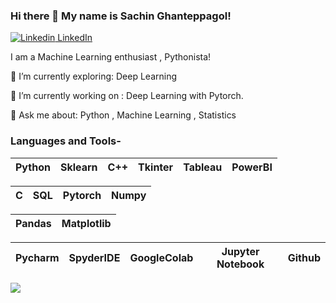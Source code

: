 ### Hi there 👋 My name is Sachin Ghanteppagol! 

[![Linkedin](https://i.stack.imgur.com/gVE0j.png) LinkedIn](https://www.linkedin.com/in/sachin-ghanteppagol-85729b142/)&nbsp;    

I am a Machine Learning enthusiast , Pythonista!
 

🌱 I’m currently exploring: Deep Learning

🔭 I’m currently working on : Deep Learning with Pytorch.

💬 Ask me about: Python , Machine Learning , Statistics


### Languages and Tools-


| Python | Sklearn | C++ | Tkinter | Tableau | PowerBI |
| :---: | :---: | :---: | :---: | :---: | :---: |


| C | SQL | Pytorch | Numpy |
| :---: | :---: | :---: | :---: |

| Pandas | Matplotlib |
| :---: | :---: |

| Pycharm | SpyderIDE | GoogleColab | Jupyter Notebook | Github |
| :---: | :---: | :---: | :---: | :---: |

![](https://github-readme-stats.vercel.app/api?username=SachiG17&show_icons=true&line_height=30)
